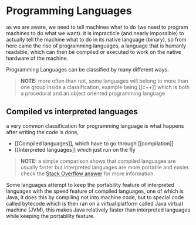 # Programming Languages
as we are aware, we need to tell machines what to do (we need to program machines to do what we want). 
it is impracticle (and nearly impossible) to actually tell the machine what to do in its native language (binary), so from here came the rise of programming languages, a language that is humanly readable, which can then be compiled or executed to work on the native hardware of the machine. 

Programming Languages can be classified by many different ways. 
>**NOTE:** more often than not, some languages will belong to more than one group inside a classification, example being [[c++]] which is both a procedural and an object oriented programming language

## Compiled vs interpreted languages
a very common classification for programming language is what happens after writing the code is done, 
- [[Compiled languages]], which have to go through [[compilation]]
- [[Interpreted languages]] which just run on the fly
>**NOTE:** a simple comparison shows that compiled languages are usually faster but interpreted languages are more portable and easier. check the [Stack Overflow answer](https://stackoverflow.com/a/3265602) for more information.

Some languages attempt to keep the portability feature of interpreted languages with the speed feature of compiled languages, one of which is Java, it does this by compiling not into machine code, but to special code called bytecode which is then ran on a virtual platform called Java virtual machine (JVM), this makes Java relatively faster than interpreted languages while keeping the portability feature. 